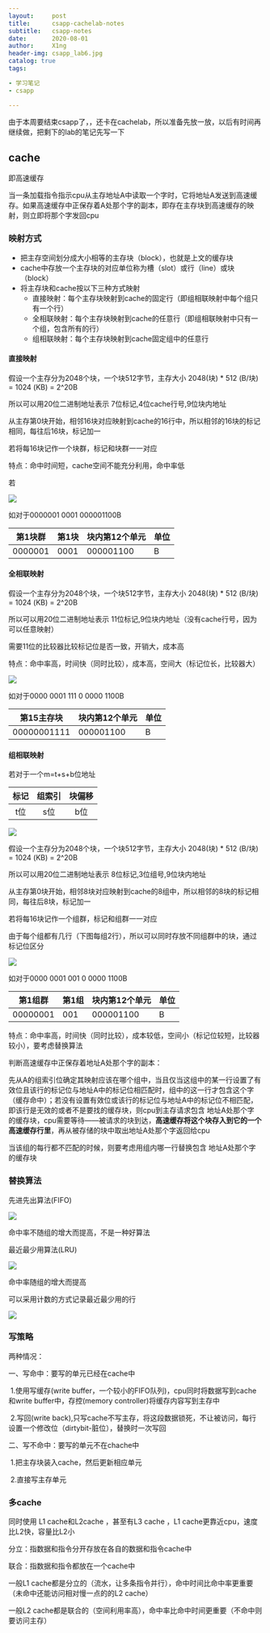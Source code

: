 ```yaml
---
layout:     post
title:      csapp-cachelab-notes
subtitle:   csapp-notes
date:       2020-08-01
author:     X1ng
header-img: csapp_lab6.jpg
catalog: true
tags:

- 学习笔记
- csapp

---
```


由于本周要结束csapp了，，还卡在cachelab，所以准备先放一放，以后有时间再继续做，把剩下的lab的笔记先写一下

## cache

即高速缓存

当一条加载指令指示cpu从主存地址A中读取一个字时，它将地址A发送到高速缓存。如果高速缓存中正保存着A处那个字的副本，即存在主存块到高速缓存的映射，则立即将那个字发回cpu

### 映射方式

- 把主存空间划分成大小相等的主存块（block），也就是上文的缓存块
- cache中存放一个主存块的对应单位称为槽（slot）或行（line）或块（block）
- 将主存块和cache按以下三种方式映射
    - 直接映射：每个主存块映射到cache的固定行（即组相联映射中每个组只有一个行）
    - 全相联映射：每个主存块映射到cache的任意行（即组相联映射中只有一个组，包含所有的行）
    - 组相联映射：每个主存块映射到cache固定组中的任意行

#### 直接映射

假设一个主存分为2048个块，一个块512字节，主存大小 2048(块) * 512 (B/块) = 1024 (KB) = 2^20B

所以可以用20位二进制地址表示 7位标记,4位cache行号,9位块内地址

从主存第0块开始，相邻16块对应映射到cache的16行中，所以相邻的16块的标记相同，每往后16块，标记加一

若将每16块记作一个块群，标记和块群一一对应

特点：命中时间短，cache空间不能充分利用，命中率低

若

![](https://tva1.sinaimg.cn/large/007S8ZIlgy1ghbdssn1aoj31090u0jwb.jpg)

如对于0000001 0001 000001100B

| 第1块群 | 第1块 | 块内第12个单元 | 单位 |
| ------- | ----- | -------------- | ---- |
| 0000001 | 0001  | 000001100      | B    |



#### 全相联映射

假设一个主存分为2048个块，一个块512字节，主存大小 2048(块) * 512 (B/块) = 1024 (KB) = 2^20B

所以可以用20位二进制地址表示 11位标记,9位块内地址（没有cache行号，因为可以任意映射）

需要11位的比较器比较标记位是否一致，开销大，成本高

特点：命中率高，时间快（同时比较），成本高，空间大（标记位长，比较器大）

![](https://tva1.sinaimg.cn/large/007S8ZIlgy1ghbee83u3kj30wy0qqk1l.jpg)

如对于0000 0001 111 0 0000 1100B

| 第15主存块  | 块内第12个单元 | 单位 |
| ----------- | -------------- | ---- |
| 00000001111 | 000001100      | B    |



#### 组相联映射

若对于一个m=t+s+b位地址

| 标记 | 组索引 | 块偏移 |
| :--: | :----: | :----: |
| t位  |  s位   |  b位   |

![](https://tva1.sinaimg.cn/large/007S8ZIlgy1ghbc8bl65nj31460sq74l.jpg)

假设一个主存分为2048个块，一个块512字节，主存大小 2048(块) * 512 (B/块) = 1024 (KB) = 2^20B

所以可以用20位二进制地址表示 8位标记,3位组号,9位块内地址

从主存第0块开始，相邻8块对应映射到cache的8组中，所以相邻的8块的标记相同，每往后8块，标记加一

若将每16块记作一个组群，标记和组群一一对应

由于每个组都有几行（下图每组2行），所以可以同时存放不同组群中的块，通过标记位区分

![](https://tva1.sinaimg.cn/large/007S8ZIlgy1ghbf152ozxj30wo0u015d.jpg)

如对于0000 0001 001 0 0000 1100B

| 第1组群  | 第1组 | 块内第12个单元 | 单位 |
| -------- | ----- | -------------- | ---- |
| 00000001 | 001   | 000001100      | B    |

特点：命中率高，时间快（同时比较），成本较低，空间小（标记位较短，比较器较小），要考虑替换算法



判断高速缓存中正保存着地址A处那个字的副本：

先从A的组索引位确定其映射应该在哪个组中，当且仅当这组中的某一行设置了有效位且该行的标记位与地址A中的标记位相匹配时，组中的这一行才包含这个字（缓存命中）；若没有设置有效位或该行的标记位与地址A中的标记位不相匹配，即该行是无效的或者不是要找的缓存块，则cpu到主存请求包含 地址A处那个字 的缓存块，cpu需要等待——被请求的块到达，**高速缓存将这个块存入到它的一个高速缓存行里**，再从被存储的块中取出地址A处那个字返回给cpu

当该组的每行都不匹配的时候，则要考虑用组内哪一行替换包含 地址A处那个字 的缓存块



### 替换算法

先进先出算法(FIFO)

![](https://tva1.sinaimg.cn/large/007S8ZIlgy1ghbfydxj3vj314d0kwaj2.jpg)

命中率不随组的增大而提高，不是一种好算法

最近最少用算法(LRU)

![](https://tva1.sinaimg.cn/large/007S8ZIlgy1ghbg5jyjplj314t0l9qa4.jpg)

命中率随组的增大而提高

可以采用计数的方式记录最近最少用的行

![](https://tva1.sinaimg.cn/large/007S8ZIlly1ghbgdk637sj313y0l8tbw.jpg)



### 写策略

两种情况：

一、写命中：要写的单元已经在cache中

​		1.使用写缓存(write buffer，一个较小的FIFO队列)，cpu同时将数据写到cache和write buffer中，存控(memory controller)将缓存内容写到主存中

​		2.写回(write back),只写cache不写主存，将这段数据锁死，不让被访问，每行设置一个修改位（dirtybit-脏位），替换时一次写回

二、写不命中：要写的单元不在chache中

​		1.把主存块装入cache，然后更新相应单元

​		2.直接写主存单元



### 多cache

同时使用 L1 cache和L2cache ，甚至有L3 cache ，L1 cache更靠近cpu，速度比L2快，容量比L2小

分立：指数据和指令分开存放在各自的数据和指令cache中

联合：指数据和指令都放在一个cache中

一般L1 cache都是分立的（流水，让多条指令并行），命中时间比命中率更重要（未命中还能访问相对慢一点的的L2 cache）

一般L2 cache都是联合的（空间利用率高），命中率比命中时间更重要（不命中则要访问主存）



